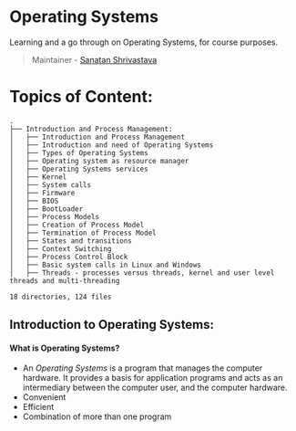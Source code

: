 # Operating Systems
Learning and a go through on Operating Systems, for course purposes.
> Maintainer - [Sanatan Shrivastava](https://sanatanshrivastava.me)

# Topics of Content:

```
.
├── Introduction and Process Management:
│   ├── Introduction and Process Management
│   ├── Introduction and need of Operating Systems
│   ├── Types of Operating Systems
│   ├── Operating system as resource manager
│   ├── Operating Systems services
│   ├── Kernel
│   ├── System calls
│   ├── Firmware
│   ├── BIOS
│   ├── BootLoader
│   ├── Process Models
│   ├── Creation of Process Model
│   ├── Termination of Process Model
│   ├── States and transitions
│   ├── Context Switching
│   ├── Process Control Block
│   ├── Basic system calls in Linux and Windows
│   ├── Threads - processes versus threads, kernel and user level threads and multi-threading

18 directories, 124 files
```

## Introduction to Operating Systems: 
#### What is Operating Systems? 
* An *Operating Systems* is a program that manages the computer hardware. It provides a basis for application programs and acts as an intermediary between the computer user, and the computer hardware.
* Convenient
* Efficient
* Combination of more than one program

